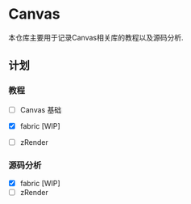 # Canvas

本仓库主要用于记录Canvas相关库的教程以及源码分析.

## 计划

### 教程

+ [ ] Canvas 基础
+ [x] fabric [WIP]
+ [ ] zRender


### 源码分析

+ [x] fabric [WIP]
+ [ ] zRender
